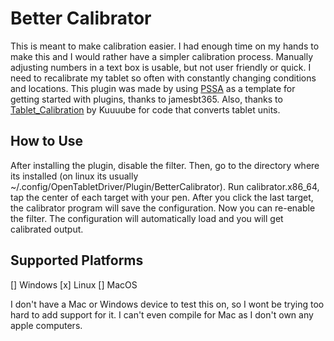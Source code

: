 # Better Calibrator
This is meant to make calibration easier. I had enough time on my hands to make this and I would rather have a simpler calibration process. Manually adjusting numbers in a text box is usable, but not user friendly or quick. I need to recalibrate my tablet so often with constantly changing conditions and locations. This plugin was made by using [PSSA](https://github.com/jamesbt365/PSSA) as a template for getting started with plugins, thanks to jamesbt365. Also, thanks to [Tablet_Calibration](https://github.com/Kuuuube/Tablet_Calibration/tree/main) by Kuuuube for code that converts tablet units.

## How to Use
After installing the plugin, disable the filter. Then, go to the directory where its installed (on linux its usually ~/.config/OpenTabletDriver/Plugin/BetterCalibrator). Run calibrator.x86_64, tap the center of each target with your pen. After you click the last target, the calibrator program will save the configuration. Now you can re-enable the filter. The configuration will automatically load and you will get calibrated output.


## Supported Platforms

[] Windows
[x] Linux
[] MacOS

I don't have a Mac or Windows device to test this on, so I wont be trying too hard to add support for it. I can't even compile for Mac as I don't own any apple computers.
